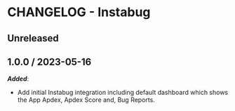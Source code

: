 # CHANGELOG - Instabug

## Unreleased

## 1.0.0 / 2023-05-16

***Added***:

* Add initial Instabug integration including default dashboard which shows the App Apdex, Apdex Score and, Bug Reports.

